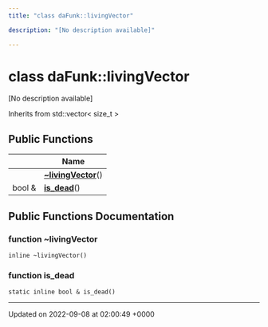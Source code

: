 ```yaml
---
title: "class daFunk::livingVector"

description: "[No description available]"

---
```


# class daFunk::livingVector



[No description available]

Inherits from std::vector< size_t >

## Public Functions

|                | Name           |
| -------------- | -------------- |
| | **[~livingVector](/documentation/code/classes/classdafunk_1_1livingvector/#function-dafunklivingvector-livingvector)**() |
| bool & | **[is_dead](/documentation/code/classes/classdafunk_1_1livingvector/#function-dafunklivingvector-is-dead)**() |

## Public Functions Documentation

### function ~livingVector

```
inline ~livingVector()
```


### function is_dead

```
static inline bool & is_dead()
```


-------------------------------

Updated on 2022-09-08 at 02:00:49 +0000